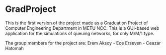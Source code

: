 # GradProject
This is the first version of the project made as a Graduation Project of Computer Engineering Department in METU NCC. This is a GUI-based web application for the simulations of queuing networks, for only M/M/1 type.

The group members for the project are: Erem Aksoy - Ece Erseven - Ceazar Hatomah

